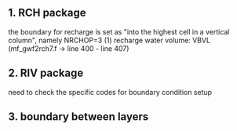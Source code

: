 ## 1. RCH package
the boundary for recharge is set as "into the highest cell in a vertical column", namely NRCHOP=3
(1) recharge water volume: VBVL  (mf_gwf2rch7.f -> line 400 - line 407)

## 2. RIV package
need to check the specific codes for boundary condition setup


## 3. boundary between layers
